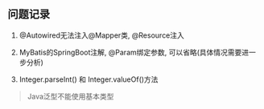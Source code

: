 
## 问题记录
1. @Autowired无法注入@Mapper类, @Resource注入

2. MyBatis的SpringBoot注解, @Param绑定参数, 可以省略(具体情况需要进一步分析)

3. Integer.parseInt() 和 Integer.valueOf()方法
> Java泛型不能使用基本类型